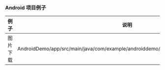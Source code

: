 ### Android 项目例子



例子 | 说明
--- | ---
图片下载 | AndroidDemo/app/src/main/java/com/example/androiddemo/DownloadImageJavaActivity.java
